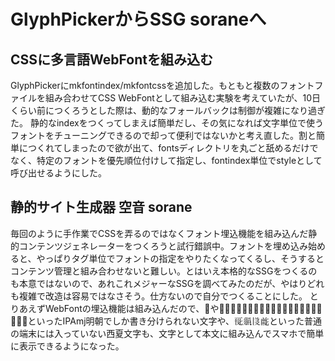 # GlyphPickerからSSG soraneへ

## CSSに多言語WebFontを組み込む

GlyphPickerにmkfontindex/mkfontcssを追加した。もともと複数のフォントファイルを組み合わせてCSS WebFontとして組み込む実験を考えていたが、10日くらい前につくろうとした際は、動的なフォールバックは制御が複雑になり過ぎた。
静的なindexをつくってしまえば簡単だし、その気になれば文字単位で使うフォントをチューニングできるので却って便利ではないかと考え直した。割と簡単につくれてしまったので欲が出て、fontsディレクトリを丸ごと舐めるだけでなく、特定のフォントを優先順位付けして指定し、fontindex単位でstyleとして呼び出せるようにした。

## 静的サイト生成器 空音 sorane

毎回のように手作業でCSSを弄るのではなくフォント埋込機能を組み込んだ静的コンテンツジェネレーターをつくろうと試行錯誤中。フォントを埋め込み始めると、やっぱりタグ単位でフォントの指定をやりたくなってくるし、そうするとコンテンツ管理と組み合わせないと難しい。とはいえ本格的なSSGをつくるのも本意ではないので、あれこれメジャーなSSGを調べてみたのだが、やはりどれも複雑で改造は容易ではなさそう。仕方ないので自分でつくることにした。
とりあえずWebFontの埋込機能は組み込んだので、𦇥や𦆢、辺辺󠄂邉邉󠄙邉󠄛邉󠄟邉󠄚邉󠄜邉󠄝邉󠄗邊󠄏邊邊󠄎邊󠄍邊󠄌邊󠄋邊󠄊邊󠄐邊󠄒といったIPAmj明朝でしか書き分けられない文字や、𗀔𗼘𗁅𗔔といった普通の端末には入っていない西夏文字も、文字として本文に組み込んでスマホで簡単に表示できるようになった。
